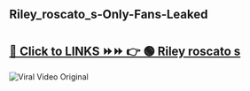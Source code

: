 
 ## Riley_roscato_s-Only-Fans-Leaked

# <h2><a href="https://clipsfans.com/Riley_roscato_s&ref=git">🔗 Click to LINKS ⏩⏩ 👉 🟢 Riley roscato s </a></h2>

<a href="https://clipsfans.com/Riley_roscato_s&ref=git" rel="nofollow" data-target="animated-image.originalLink"><img src="https://i.ibb.co.com/xMMVF88/686577567.gif" alt="Viral Video Original" style="max-width: 100%; display: inline-block;" data-target="animated-image.originalImage"></a>
